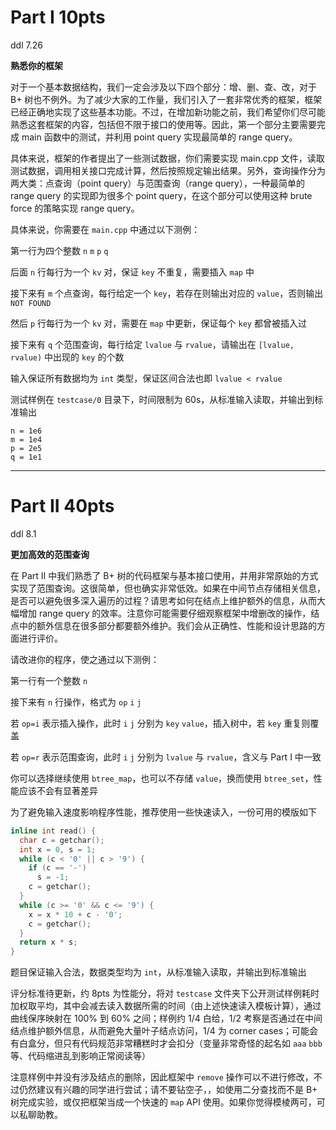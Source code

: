 # Part I 10pts

ddl 7.26

**熟悉你的框架**

对于一个基本数据结构，我们一定会涉及以下四个部分：增、删、查、改，对于 B+ 树也不例外。为了减少大家的工作量，我们引入了一套非常优秀的框架，框架已经正确地实现了这些基本功能。不过，在增加新功能之前，我们希望你们尽可能熟悉这套框架的内容，包括但不限于接口的使用等。因此，第一个部分主要需要完成 main 函数中的测试，并利用 point query 实现最简单的 range query。

具体来说，框架的作者提出了一些测试数据，你们需要实现 main.cpp 文件，读取测试数据，调用相关接口完成计算，然后按照规定输出结果。另外，查询操作分为两大类：点查询（point query）与范围查询（range query），一种最简单的 range query 的实现即为很多个 point query，在这个部分可以使用这种 brute force 的策略实现 range query。

具体来说，你需要在 `main.cpp` 中通过以下测例：

第一行为四个整数 `n` `m` `p` `q`

后面 `n` 行每行为一个 `kv` 对，保证 `key` 不重复，需要插入 `map` 中

接下来有 `m` 个点查询，每行给定一个 `key`，若存在则输出对应的 `value`，否则输出 `NOT FOUND`

然后 `p` 行每行为一个 `kv` 对，需要在 `map` 中更新，保证每个 `key` 都曾被插入过

接下来有 `q` 个范围查询，每行给定 `lvalue` 与 `rvalue`，请输出在 `[lvalue, rvalue)` 中出现的 `key` 的个数

输入保证所有数据均为 `int` 类型，保证区间合法也即 `lvalue < rvalue`

测试样例在 `testcase/0` 目录下，时间限制为 60s，从标准输入读取，并输出到标准输出

```
n = 1e6
m = 1e4
p = 2e5
q = 1e1
```

___

# Part II 40pts

ddl 8.1

**更加高效的范围查询**

在 Part II 中我们熟悉了 B+ 树的代码框架与基本接口使用，并用非常原始的方式实现了范围查询。这很简单，但也确实非常低效。如果在中间节点存储相关信息，是否可以避免很多深入遍历的过程？请思考如何在结点上维护额外的信息，从而大幅增加 range query 的效率。注意你可能需要仔细观察框架中增删改的操作，结点中的额外信息在很多部分都要额外维护。我们会从正确性、性能和设计思路的方面进行评价。

请改进你的程序，使之通过以下测例：

第一行有一个整数 `n`

接下来有 `n` 行操作，格式为 `op` `i` `j`

若 `op=i` 表示插入操作，此时 `i` `j` 分别为 `key` `value`，插入树中，若 `key` 重复则覆盖

若 `op=r` 表示范围查询，此时 `i` `j` 分别为 `lvalue` 与 `rvalue`，含义与 Part I 中一致

你可以选择继续使用 `btree_map`，也可以不存储 `value`，换而使用 `btree_set`，性能应该不会有显著差异

为了避免输入速度影响程序性能，推荐使用一些快速读入，一份可用的模版如下

```c++
inline int read() {
  char c = getchar();
  int x = 0, s = 1;
  while (c < '0' || c > '9') {
    if (c == '-')
      s = -1;
    c = getchar();
  }
  while (c >= '0' && c <= '9') {
    x = x * 10 + c - '0';
    c = getchar();
  }
  return x * s;
}
```

题目保证输入合法，数据类型均为 `int`，从标准输入读取，并输出到标准输出

评分标准待更新，约 8pts 为性能分，将对 `testcase` 文件夹下公开测试样例耗时加权取平均，其中会减去读入数据所需的时间（由上述快速读入模板计算），通过曲线保序映射在 100% 到 60% 之间；样例约 1/4 白给，1/2 考察是否通过在中间结点维护额外信息，从而避免大量叶子结点访问，1/4 为 corner cases；可能会有白盒分，但只有代码规范非常糟糕时才会扣分（变量非常奇怪的起名如 `aaa` `bbb` 等、代码缩进乱到影响正常阅读等）

注意样例中并没有涉及结点的删除，因此框架中 `remove` 操作可以不进行修改，不过仍然建议有兴趣的同学进行尝试；请不要钻空子，，如使用二分查找而不是 B+ 树完成实验，或仅把框架当成一个快速的 `map` API 使用。如果你觉得模棱两可，可以私聊助教。
